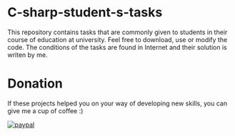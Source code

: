 # C-sharp-student-s-tasks
This repository contains tasks that are commonly given to students in their course of education at university. Feel free to download, use or modify the code. The conditions of the tasks are found in Internet and their solution is writen by me.

# Donation
If these projects helped you on your way of developing new skills, you can give me a cup of coffee :)

[![paypal](https://www.paypalobjects.com/en_US/i/btn/btn_donateCC_LG.gif)](https://www.paypal.com/donate?hosted_button_id=PUFW25QQ4L38L)
